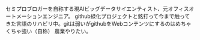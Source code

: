 セミプロブロガーを自称する現AIビッグデータサイエンティスト、元オフィスオートメーションエンジニア。
github緑化プロジェクトと銘打って今まで触ってきた言語のリハビリ中。gitは弱いがgithubをWebコンテンツにするのはめちゃくちゃ強い（自称）
農業やりたい。
